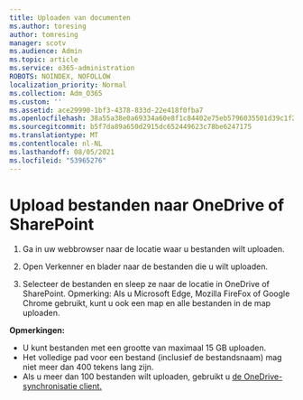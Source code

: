 ```yaml
---
title: Uploaden van documenten
ms.author: toresing
author: tomresing
manager: scotv
ms.audience: Admin
ms.topic: article
ms.service: o365-administration
ROBOTS: NOINDEX, NOFOLLOW
localization_priority: Normal
ms.collection: Adm_O365
ms.custom: ''
ms.assetid: ace29990-1bf3-4378-833d-22e418f0fba7
ms.openlocfilehash: 38a55a38e0a69334a60e8f1c84402e75eb5796035501d39c1f217fe194dae432
ms.sourcegitcommit: b5f7da89a650d2915dc652449623c78be6247175
ms.translationtype: MT
ms.contentlocale: nl-NL
ms.lasthandoff: 08/05/2021
ms.locfileid: "53965276"
---
```

# <a name="upload-files-to-onedrive-or-sharepoint"></a>Upload bestanden naar OneDrive of SharePoint

1. Ga in uw webbrowser naar de locatie waar u bestanden wilt uploaden.
    
2. Open Verkenner en blader naar de bestanden die u wilt uploaden.
    
3. Selecteer de bestanden en sleep ze naar de locatie in OneDrive of SharePoint. Opmerking: Als u Microsoft Edge, Mozilla FireFox of Google Chrome gebruikt, kunt u ook een map en alle bestanden in de map uploaden.
    
**Opmerkingen:**

- U kunt bestanden met een grootte van maximaal 15 GB uploaden. 
- Het volledige pad voor een bestand (inclusief de bestandsnaam) mag niet meer dan 400 tekens lang zijn. 
- Als u meer dan 100 bestanden wilt uploaden, gebruikt u [de OneDrive-synchronisatie client.](https://go.microsoft.com/fwlink/?linkid=866427) 
  

